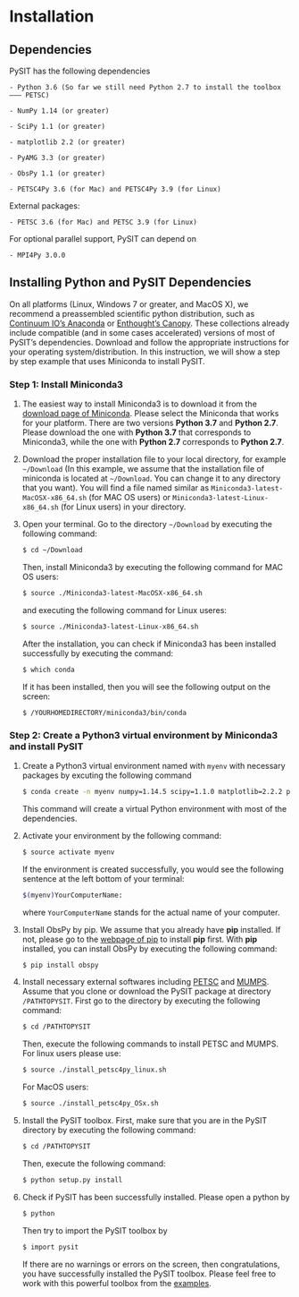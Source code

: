 # Installation


## Dependencies

PySIT has the following dependencies

    - Python 3.6 (So far we still need Python 2.7 to install the toolbox ––– PETSC)

    - NumPy 1.14 (or greater)

    - SciPy 1.1 (or greater)

    - matplotlib 2.2 (or greater)

    - PyAMG 3.3 (or greater)

    - ObsPy 1.1 (or greater)

    - PETSC4Py 3.6 (for Mac) and PETSC4Py 3.9 (for Linux)

External packages:

    - PETSC 3.6 (for Mac) and PETSC 3.9 (for Linux)

For optional parallel support, PySIT can depend on

    - MPI4Py 3.0.0


## Installing Python and PySIT Dependencies

On all platforms (Linux, Windows 7 or greater, and MacOS X), we recommend a preassembled scientific python distribution, such as [Continuum IO’s Anaconda] or [Enthought’s Canopy]. These collections already include compatible (and in some cases accelerated) versions of most of PySIT’s dependencies. Download and follow the appropriate instructions for your operating system/distribution. In this instruction, we will show a step by step example that uses Miniconda to install PySIT.

### Step 1: Install Miniconda3

1. The easiest way to install Miniconda3 is to download it from the [download page of Miniconda]. Please select the Miniconda that works for your platform. There are two versions **Python 3.7** and **Python 2.7**. Please download the one with **Python 3.7** that corresponds to Miniconda3, while the one with **Python 2.7** corresponds to **Python 2.7**.

2. Download the proper installation file to your local directory, for example `~/Download` (In this example, we assume that the installation file of miniconda is located at `~/Download`. You can change it to any directory that you want). You will find a file named similar as `Miniconda3-latest-MacOSX-x86_64.sh` (for MAC OS users) or `Miniconda3-latest-Linux-x86_64.sh` (for Linux users) in your directory.

3. Open your terminal. Go to the directory `~/Download` by executing the  following command:

    ```sh
    $ cd ~/Download
    ```

    Then, install Miniconda3 by executing the following command for MAC OS users:

    ```sh
    $ source ./Miniconda3-latest-MacOSX-x86_64.sh
    ```

    and executing the following command for Linux useres:

    ```sh
    $ source ./Miniconda3-latest-Linux-x86_64.sh
    ```

    After the installation, you can check if Miniconda3 has been installed successfully by executing the command:

    ```sh
    $ which conda
    ```

    If it has been installed, then you will see the following output on the screen:

    ```
    $ /YOURHOMEDIRECTORY/miniconda3/bin/conda
    ```

### Step 2: Create a Python3 virtual environment by Miniconda3 and install PySIT

1. Create a Python3 virtual environment named with `myenv` with necessary packages by excuting the following command

    ```sh
    $ conda create -n myenv numpy=1.14.5 scipy=1.1.0 matplotlib=2.2.2 pyamg=3.3.2 `
    ```

    This command will create a virtual Python environment with most of the dependencies.

2. Activate your environment by the following command:

    ```sh
    $ source activate myenv
    ```

    If the environment is created successfully, you would see the following sentence at the left bottom of your terminal:

    ```sh
    $(myenv)YourComputerName:
    ```

    where `YourComputerName` stands for the actual name of your computer.

3. Install ObsPy by pip. We assume that you already have **pip** installed. If not, please go to the [webpage of pip] to install **pip** first. With **pip** installed, you can install ObsPy by executing the following command:

    ```sh
    $ pip install obspy
    ```

4. Install necessary external softwares including [PETSC] and [MUMPS]. Assume that you clone or download the PySIT package at directory `/PATHTOPYSIT`. First go to the directory by executing the following command:

    ```sh
    $ cd /PATHTOPYSIT
    ```

    Then, execute the following commands to install PETSC and MUMPS. For linux users please use:

    ```sh
    $ source ./install_petsc4py_linux.sh
    ```

    For MacOS users:

    ```sh
    $ source ./install_petsc4py_OSx.sh

    ```

5. Install the PySIT toolbox. First, make sure that you are in the PySIT directory by executing the following command:

    ```sh
    $ cd /PATHTOPYSIT
    ```

   Then, execute the following command:

   ```sh
   $ python setup.py install
   ```


6. Check if PySIT has been successfully installed. Please open a python by

   ```sh
   $ python
   ```

   Then try to import the PySIT toolbox by

   ```sh
   $ import pysit
   ```

   If there are no warnings or errors on the screen, then congratulations, you have successfully installed the PySIT toolbox. Please feel free to work with this powerful toolbox from the [examples].    





[Continuum IO’s Anaconda]: <https://www.anaconda.com/>
[Enthought’s Canopy]: <https://www.enthought.com/product/canopy/>
[download page of Miniconda]:<https://conda.io/miniconda.html>
[webpage of pip]:<https://pip.pypa.io/en/stable/installing/>
[PETSC]: <https://www.mcs.anl.gov/petsc/>
[MUMPS]: <http://mumps.enseeiht.fr/>
[examples]: <https://github.com/pysit/pysit/tree/master/examples>
